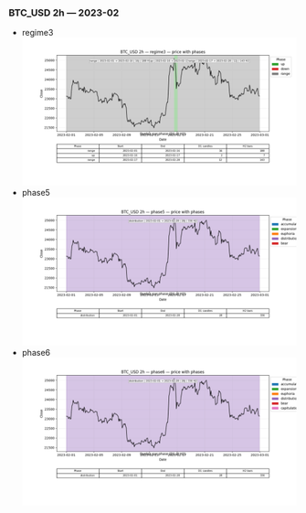 ### BTC_USD 2h — 2023-02

- regime3
![BTC_USD_2h_regime3_2023-02_phase_price.png](outputs/fourier/phase_monthly/BTC_USD/2h/2023/2023-02/BTC_USD_2h_regime3_2023-02_phase_price.png)
- phase5
![BTC_USD_2h_phase5_2023-02_phase_price.png](outputs/fourier/phase_monthly/BTC_USD/2h/2023/2023-02/BTC_USD_2h_phase5_2023-02_phase_price.png)
- phase6
![BTC_USD_2h_phase6_2023-02_phase_price.png](outputs/fourier/phase_monthly/BTC_USD/2h/2023/2023-02/BTC_USD_2h_phase6_2023-02_phase_price.png)